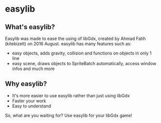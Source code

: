 # easylib
## What's easylib?
Easylib was made to ease the using of libGdx, created by Ahmad Fatih (kitebizelt) on 2016 August.
easylib has many features such as:
- easy objects, adds gravity, collision and functions on objects in only 1 line
- easy scene, draws objects to SpriteBatch automatically, access window infos and much more

## Why easylib?
- It's more easier to use easylib rather than just using libGdx
- Faster your work
- Easy to understand

So, what are you waiting for? Use easylib for your libGdx game!
